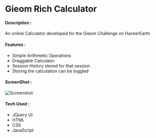 # Gieom Rich Calculator

#### Description :
An online Calculator developed for the Gieom Challenge on HackerEarth.

#### Features :
* Simple Arithmetic Operations
* Draggable Calculator
* Session History stored for that session
* Storing the calculation can be toggled

#### ScreenShot :
![Screenshot](/images/screenshot/calc.jpg)

#### Tech Used :
* JQuery UI
* HTML
* CSS
* JavaScript
